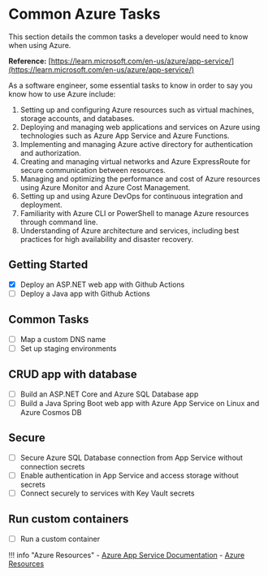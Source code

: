 # Common Azure Tasks

This section details the common tasks a developer would need to know when using Azure.

**Reference:** [https://learn.microsoft.com/en-us/azure/app-service/](https://learn.microsoft.com/en-us/azure/app-service/)

As a software engineer, some essential tasks to know in order to say you know how to use Azure include:

1. Setting up and configuring Azure resources such as virtual machines, storage accounts, and databases.
2. Deploying and managing web applications and services on Azure using technologies such as Azure App Service and Azure Functions.
3. Implementing and managing Azure active directory for authentication and authorization.
4. Creating and managing virtual networks and Azure ExpressRoute for secure communication between resources.
5. Managing and optimizing the performance and cost of Azure resources using Azure Monitor and Azure Cost Management.
6. Setting up and using Azure DevOps for continuous integration and deployment.
7. Familiarity with Azure CLI or PowerShell to manage Azure resources through command line.
8. Understanding of Azure architecture and services, including best practices for high availability and disaster recovery.

## Getting Started
- [X] Deploy an ASP.NET web app with Github Actions
- [ ] Deploy a Java app with Github Actions

## Common Tasks
- [ ] Map a custom DNS name
- [ ] Set up staging environments

## CRUD app with database
- [ ] Build an ASP.NET Core and Azure SQL Database app
- [ ] Build a Java Spring Boot web app with Azure App Service on Linux and Azure Cosmos DB

## Secure
- [ ] Secure Azure SQL Database connection from App Service without connection secrets
- [ ] Enable authentication in App Service and access storage without secrets
- [ ] Connect securely to services with Key Vault secrets

## Run custom containers
- [ ] Run a custom container


!!! info "Azure Resources"
    - [Azure App Service Documentation](https://learn.microsoft.com/en-us/azure/app-service/)
    - [Azure Resources](https://azure.microsoft.com/en-au/resources/)